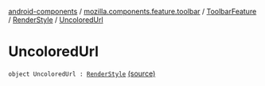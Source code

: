 [android-components](../../../index.md) / [mozilla.components.feature.toolbar](../../index.md) / [ToolbarFeature](../index.md) / [RenderStyle](index.md) / [UncoloredUrl](./-uncolored-url.md)

# UncoloredUrl

`object UncoloredUrl : `[`RenderStyle`](index.md) [(source)](https://github.com/mozilla-mobile/android-components/blob/master/components/feature/toolbar/src/main/java/mozilla/components/feature/toolbar/ToolbarFeature.kt#L84)